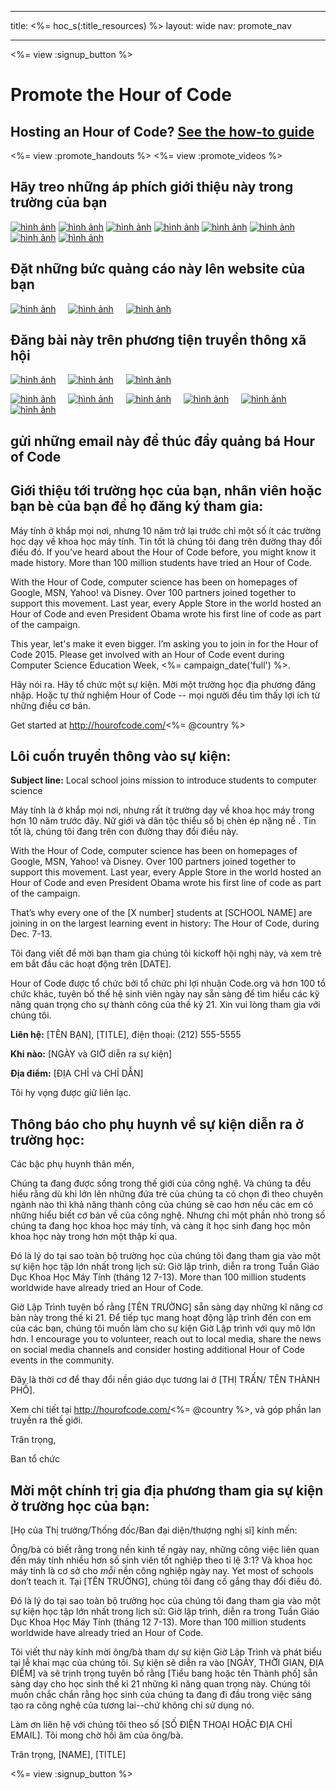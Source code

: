 * * *

title: <%= hoc_s(:title_resources) %> layout: wide nav: promote_nav

* * *

<link rel="stylesheet" type="text/css" href="/css/promote-page.css" />
</link>

<%= view :signup_button %>

# Promote the Hour of Code

## Hosting an Hour of Code? [See the how-to guide](<%= resolve_url('/resources/how-to') %>)

<%= view :promote_handouts %> <%= view :promote_videos %>

<a id="posters"></a>

## Hãy treo những áp phích giới thiệu này trong trường của bạn

[![hình ảnh](/images/fit-280/malala-yousafzai.png)](/files/malala-yousafzai-poster.pdf) [![hình ảnh](/images/fit-280/sheryl-sandberg.png)](/files/sheryl-sandberg-poster.pdf) [![hình ảnh](/images/fit-280/mark-zuckerberg.png)](/files/mark-zuckerberg-poster.pdf) [![hình ảnh](/images/fit-280/marissa-mayer.png)](/files/marissa-mayer-poster.pdf) [![hình ảnh](/images/fit-280/susan.png)](/files/susan-wojcicki-poster.pdf) [![hình ảnh](/images/fit-280/chris-bosh.png)](/files/chris-bosh-poster.pdf) [![hình ảnh](/images/fit-280/barack-obama.png)](/files/barack-obama-poster.pdf) [![hình ảnh](/images/fit-280/ashton-kutcher.png)](/files/ashton-kutcher-poster.pdf)

<a id="banners"></a>

## Đặt những bức quảng cáo này lên website của bạn

[![hình ảnh](/images/fit-250/banner1.jpg)](/images/banner1.jpg)&nbsp;&nbsp;&nbsp;&nbsp; [![hình ảnh](/images/fit-250/banner3.jpg)](/images/banner3.jpg)&nbsp;&nbsp;&nbsp;&nbsp; [![hình ảnh](/images/fit-500/banner5.jpg)](/images/banner5.jpg)&nbsp;&nbsp;&nbsp;&nbsp;

<a id="social"></a>

## Đăng bài này trên phương tiện truyền thông xã hội

[![hình ảnh](/images/fit-250/social-1.jpg)](/images/social-1.jpg)&nbsp;&nbsp;&nbsp;&nbsp; [![hình ảnh](/images/fit-250/social-2.jpg)](/images/social-2.jpg)&nbsp;&nbsp;&nbsp;&nbsp; [![hình ảnh](/images/fit-250/social-3.jpg)](/images/social-3.jpg)&nbsp;&nbsp;&nbsp;&nbsp;

[![hình ảnh](/images/fit-250/mark.jpg)](/images/mark.jpg)&nbsp;&nbsp;&nbsp;&nbsp; [![hình ảnh](/images/fit-250/susan.png)](/images/susan.png)&nbsp;&nbsp;&nbsp;&nbsp; [![hình ảnh](/images/fit-250/chris.jpg)](/images/chris.jpg)&nbsp;&nbsp;&nbsp;&nbsp; [![hình ảnh](/images/fit-250/marissa.jpg)](/images/marissa.jpg)&nbsp;&nbsp;&nbsp;&nbsp; [![hình ảnh](/images/fit-250/ashton.jpg)](/images/ashton.jpg)&nbsp;&nbsp;&nbsp;&nbsp; [![hình ảnh](/images/fit-250/barack.jpg)](/images/barack.jpg)&nbsp;&nbsp;&nbsp;&nbsp;

<a id="sample-emails"></a>

## gửi những email này để thúc đẩy quảng bá Hour of Code

<a id="email"></a>

## Giới thiệu tới trường học của bạn, nhân viên hoặc bạn bè của bạn để họ đăng ký tham gia:

Máy tính ở khắp mọi nơi, nhưng 10 năm trở lại trước chỉ một số ít các trường học dạy về khoa học máy tính. Tin tốt là chúng tôi đang trên đường thay đổi điều đó. If you've heard about the Hour of Code before, you might know it made history. More than 100 million students have tried an Hour of Code.

With the Hour of Code, computer science has been on homepages of Google, MSN, Yahoo! và Disney. Over 100 partners joined together to support this movement. Last year, every Apple Store in the world hosted an Hour of Code and even President Obama wrote his first line of code as part of the campaign.

This year, let's make it even bigger. I’m asking you to join in for the Hour of Code 2015. Please get involved with an Hour of Code event during Computer Science Education Week, <%= campaign_date('full') %>.

Hãy nói ra. Hãy tổ chức một sự kiện. Mời một trường học địa phương đăng nhập. Hoặc tự thử nghiệm Hour of Code -- mọi người đều tìm thấy lợi ích từ những điều cơ bản.

Get started at http://hourofcode.com/<%= @country %>

<a id="media-pitch"></a>

## Lôi cuốn truyền thông vào sự kiện:

**Subject line:** Local school joins mission to introduce students to computer science

Máy tính là ở khắp mọi nơi, nhưng rất ít trường dạy về khoa học máy trong hơn 10 năm trước đây. Nữ giới và dân tộc thiểu số bị chèn ép nặng nề . Tin tốt là, chúng tôi đang trên con đường thay đổi điều này.

With the Hour of Code, computer science has been on homepages of Google, MSN, Yahoo! và Disney. Over 100 partners joined together to support this movement. Last year, every Apple Store in the world hosted an Hour of Code and even President Obama wrote his first line of code as part of the campaign.

That’s why every one of the [X number] students at [SCHOOL NAME] are joining in on the largest learning event in history: The Hour of Code, during Dec. 7-13.

Tôi đang viết để mời bạn tham gia chúng tôi kickoff hội nghị này, và xem trẻ em bắt đầu các hoạt động trên [DATE].

Hour of Code được tổ chức bởi tổ chức phi lợi nhuận Code.org và hơn 100 tổ chức khác, tuyên bố thế hệ sinh viên ngày nay sẵn sàng để tìm hiểu các kỹ năng quan trọng cho sự thành công của thế kỷ 21. Xin vui lòng tham gia với chúng tôi.

**Liên hệ:** [TÊN BẠN], [TITLE], điện thoại: (212) 555-5555

**Khi nào:** [NGÀY và GIỜ diễn ra sự kiện]

**Địa điểm:** [ĐỊA CHỈ và CHỈ DẪN]

Tôi hy vọng được giữ liên lạc.

<a id="parents"></a>

## Thông báo cho phụ huynh về sự kiện diễn ra ở trường học:

Các bậc phụ huynh thân mến,

Chúng ta đang được sống trong thế giới của công nghệ. Và chúng ta đều hiểu rằng dù khi lớn lên những đứa trẻ của chúng ta có chọn đi theo chuyên ngành nào thì khả năng thành công của chúng sẽ cao hơn nếu các em có những hiểu biết cơ bản về của công nghệ. Nhưng chỉ một phần nhỏ trong số chúng ta đang học khoa học máy tính, và càng ít học sinh đang học môn khoa học này trong hơn một thập kỉ qua.

Đó là lý do tại sao toàn bộ trường học của chúng tôi đang tham gia vào một sự kiện học tập lớn nhất trong lịch sử: Giờ lập trình, diễn ra trong Tuần Giáo Dục Khoa Học Máy Tính (tháng 12 7-13). More than 100 million students worldwide have already tried an Hour of Code.

Giờ Lập Trình tuyên bố rằng [TÊN TRƯỜNG] sẵn sàng dạy những kĩ năng cơ bản này trong thế kỉ 21. Để tiếp tục mang hoạt động lập trình đến con em của các bạn, chúng tôi muốn làm cho sự kiện Giờ Lập trình với quy mô lớn hơn. I encourage you to volunteer, reach out to local media, share the news on social media channels and consider hosting additional Hour of Code events in the community.

Đây là thời cơ để thay đổi nền giáo dục tương lai ở [THỊ TRẤN/ TÊN THÀNH PHỐ].

Xem chi tiết tại http://hourofcode.com/<%= @country %>, và góp phần lan truyền ra thế giới.

Trân trọng,

Ban tổ chức

<a id="politicians"></a>

## Mời một chính trị gia địa phương tham gia sự kiện ở trường học của bạn:

[Họ của Thị trưởng/Thống đốc/Ban đại diện/thượng nghị sĩ] kính mến:

Ông/bà có biết rằng trong nền kinh tế ngày nay, những công việc liên quan đến máy tính nhiều hơn số sinh viên tốt nghiệp theo tỉ lệ 3:1? Và khoa học máy tính là cơ sở cho *mỗi* nền công nghiệp ngày nay. Yet most of schools don’t teach it. Tại [TÊN TRƯỜNG], chúng tôi đang cố gắng thay đổi điều đó.

Đó là lý do tại sao toàn bộ trường học của chúng tôi đang tham gia vào một sự kiện học tập lớn nhất trong lịch sử: Giờ lập trình, diễn ra trong Tuần Giáo Dục Khoa Học Máy Tính (tháng 12 7-13). More than 100 million students worldwide have already tried an Hour of Code.

Tôi viết thư này kính mời ông/bà tham dự sự kiện Giờ Lập Trình và phát biểu tại lễ khai mạc của chúng tôi. Sự kiện sẽ diễn ra vào [NGÀY, THỜI GIAN, ĐỊA ĐIỂM] và sẽ trịnh trọng tuyên bố rằng [Tiểu bang hoặc tên Thành phố] sẵn sàng dạy cho học sinh thế kỉ 21 những kĩ năng quan trọng này. Chúng tôi muốn chắc chắn rằng học sinh của chúng ta đang đi đầu trong việc sáng tạo ra công nghệ của tương lai--chứ không chỉ sử dụng nó.

Làm ơn liên hệ với chúng tôi theo số [SỐ ĐIỆN THOẠI HOẶC ĐỊA CHỈ EMAIL]. Tôi mong chờ hồi âm của ông/bà.

Trân trọng, [NAME], [TITLE]

<%= view :signup_button %>